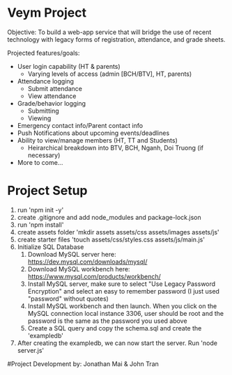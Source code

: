 # Veym Project

Objective: To build a web-app service that will bridge the use of recent technology with legacy forms of registration, attendance, and grade sheets.

Projected features/goals:
- User login capability (HT & parents)
  - Varying levels of access (admin [BCH/BTV], HT, parents)
- Attendance logging
  - Submit attendance
  - View attendance
- Grade/behavior logging
  - Submitting
  - Viewing
- Emergency contact info/Parent contact info
- Push Notifications about upcoming events/deadlines
- Ability to view/manage members (HT, TT and Students)
  - Heirarchical breakdown into BTV, BCH, Nganh, Doi Truong (if necessary)
- More to come...

# Project Setup
1) run 'npm init -y'
2) create .gitignore and add node_modules and package-lock.json
3) run 'npm install'
4) create assets folder 'mkdir assets assets/css assets/images assets/js'
5) create starter files 'touch assets/css/styles.css assets/js/main.js'
6) Initialize SQL Database
    1) Download MySQL server here: https://dev.mysql.com/downloads/mysql/
    2) Download MySQL workbench here: https://www.mysql.com/products/workbench/
    3) Install MySQL server, make sure to select "Use Legacy Password Encryption" and select an easy to remember password (I just used "password" without quotes)
    4) Install MySQL workbench and then launch. When you click on the MySQL connection local instance 3306, user should be root and the password is the same as the password you used above
    5) Create a SQL query and copy the schema.sql and create the 'exampledb'
7) After creating the exampledb, we can now start the server. Run 'node server.js'

#Project Development by:
Jonathan Mai & John Tran
